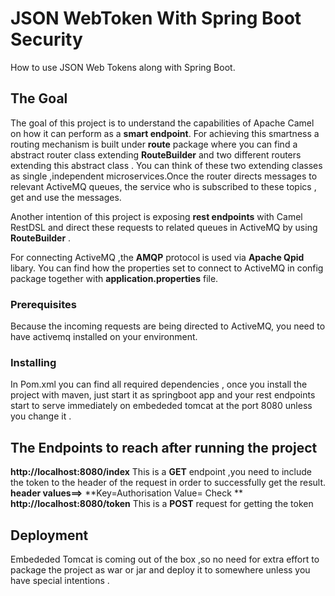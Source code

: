 # JSON WebToken With Spring Boot Security

How to use JSON Web Tokens along with Spring Boot.


## The Goal

The goal of this project is to understand the capabilities of Apache Camel on how it can perform as a **smart endpoint**. For achieving this smartness a routing mechanism is built under **route** package where you can find a abstract router class extending **RouteBuilder** and two different routers extending this abstract class . You can think of these two extending classes as single ,independent microservices.Once the router directs messages to relevant ActiveMQ queues, the service who is subscribed to these topics , get and  use the messages.

Another intention of this project is exposing **rest endpoints** with Camel RestDSL and direct these requests  to related queues in ActiveMQ  by using  **RouteBuilder** .

For connecting ActiveMQ ,the **AMQP** protocol is used via **Apache Qpid** libary. You can find how the properties set to connect to ActiveMQ in config package together with **application.properties** file.

### Prerequisites

Because the incoming requests are being directed to ActiveMQ, you need to have activemq installed on your environment.



### Installing

In Pom.xml you can find all required dependencies , once you install the project with maven, just start it as springboot app and your rest endpoints start to serve immediately on embededed tomcat at the port 8080 unless you change it .

## The Endpoints to reach after running the project
**http://localhost:8080/index** This is a **GET** endpoint ,you need to include the token to the header of the request in order to successfully get the result.
**header values==>** **Key=Authorisation  Value= Check <THE GENERATED TOKEN>  **
**http://localhost:8080/token** This is a **POST** request for getting the token


## Deployment

Embededed Tomcat is coming out of the box ,so no need for extra effort to package the project as war or jar and deploy it to somewhere unless you have special intentions .


